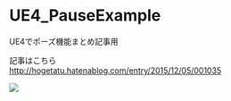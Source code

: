 # UE4_PauseExample
UE4でポーズ機能まとめ記事用  
  
記事はこちら  
http://hogetatu.hatenablog.com/entry/2015/12/05/001035  
  
[![](http://img.youtube.com/vi/j-avnU6G55E/0.jpg)](https://www.youtube.com/watch?v=j-avnU6G55E)  
